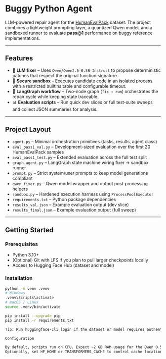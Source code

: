 # Buggy Python Agent

LLM-powered repair agent for the [HumanEvalPack](https://huggingface.co/datasets/bigcode/humanevalpack) dataset. The project combines a lightweight prompting layer, a quantized Qwen model, and a sandboxed runner to evaluate **pass@1** performance on buggy reference implementations.

---

## Features

- 🔧 **LLM fixer** – Uses `Qwen/Qwen2.5-0.5B-Instruct` to propose deterministic patches that respect the original function signature.
- 🧪 **Secure sandbox** – Executes candidate code in an isolated process with a restricted builtins table and configurable timeout.
- 🔁 **LangGraph workflow** – Two-node graph (`fix → run`) orchestrates the repair cycle while keeping state traceable.
- 📊 **Evaluation scripts** – Run quick dev slices or full test-suite sweeps and collect JSON summaries for analysis.

---

## Project Layout

- `agent.py` – Minimal orchestration primitives (tasks, results, agent class)
- `eval_pass1_val.py` – Development-sized evaluation over the first 20 HumanEvalPack samples
- `eval_pass1_test.py` – Extended evaluation across the full test split
- `graph_agent.py` – LangGraph state machine wiring fixer → sandbox runner
- `prompt.py` – Strict system/user prompts to keep model generations compliant
- `qwen_fixer.py` – Qwen model wrapper and output post-processing helpers
- `sandbox.py` – Hardened execution harness using `ProcessPoolExecutor`
- `requirements.txt` – Python package dependencies
- `results_val.json` – Example evaluation output (dev slice)
- `results_final.json` – Example evaluation output (full sweep)

---

## Getting Started

### Prerequisites

- Python 3.10+
- (Optional) Git with LFS if you plan to pull larger checkpoints locally
- Access to Hugging Face Hub (dataset and model)

### Installation

```bash
python -m venv .venv
# Windows
.venv\Scripts\activate
# macOS / Linux
source .venv/bin/activate

pip install --upgrade pip
pip install -r requirements.txt

Tip: Run huggingface-cli login if the dataset or model requires authentication.

Configuration

By default, scripts run on CPU. Expect ~2 GB RAM usage for the Qwen 0.5B model plus extra headroom for the sandbox worker.
Optionally, set HF_HOME or TRANSFORMERS_CACHE to control cache location for models/datasets.
